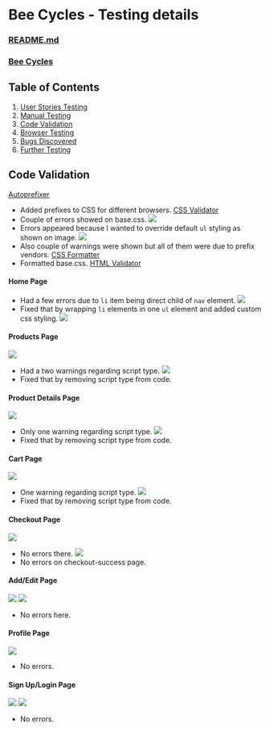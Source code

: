 # Bee Cycles - Testing details

### [README.md](readme.md)
### [Bee Cycles](https://bee-cycles.herokuapp.com/)
## Table of Contents
1. [User Stories Testing](#user-stories-testing)
2. [Manual Testing](#manual-testing)
3. [Code Validation](#code-validation)
4. [Browser Testing](#browser-testing)
5. [Bugs Discovered](#bugs-discovered)
6. [Further Testing](#further-testing)

## Code Validation
[Autoprefixer](https://autoprefixer.github.io/)
+ Added prefixes to CSS for different browsers.
[CSS Validator](https://jigsaw.w3.org/css-validator/)
+ Couple of errors showed on base.css.
![](media/testing-images/css-errors.png)
+ Errors appeared because I wanted to override default `ul` styling as shown on image.
![](media/testing-images/default-ul.png)
+ Also couple of warnings were shown but all of them were due to prefix vendors.
[CSS Formatter](https://www.cleancss.com/css-beautify/)
+ Formatted base.css.
[HTML Validator](https://validator.w3.org/nu/)
#### Home Page
+ Had a few errors due to `li` item being direct child of `nav` element.
![](media/testing-images/home.png)
+ Fixed that by wrapping `li` elements in one `ul` element and added custom css styling.
![](media/testing-images/home-fixed.png)
#### Products Page
![](media/testing-images/products-warnings.png)
+ Had a two warnings regarding script type.
![](media/testing-images/products-fixed.png)
+ Fixed that by removing script type from code.
#### Product Details Page
![](media/testing-images/product-details-warning.png)
+ Only one warning regarding script type.
![](media/testing-images/product-details-fixed.png)
+ Fixed that by removing script type from code.
#### Cart Page
![](media/testing-images/cart-warning.png)
+ One warning regarding script type.
![](media/testing-images/cart-fixed.png)
+ Fixed that by removing script type from code.
#### Checkout Page
![](media/testing-images/checkout.png)
+ No errors there.
![](media/testing-images/checkout-success.png)
+ No errors on checkout-success page.
#### Add/Edit Page
![](media/testing-images/add-product.png)
![](media/testing-images/edit-product.png)
+ No errors here.
#### Profile Page
![](media/testing-images/profile-page.png)
+ No errors.
#### Sign Up/Login Page
![](media/testing-images/sign-up.png)
![](media/testing-images/login.png)
+ No errors.